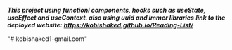

***This project using functionl components, hooks such as useState, useEffect and useContext.
also using uuid and immer libraries***
***link to the deployed website: https://kobishaked.github.io/Reading-List/***


"# kobishaked1-gmail.com" 
